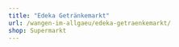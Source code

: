 ```yaml
---
title: "Edeka Getränkemarkt"
url: /wangen-im-allgaeu/edeka-getraenkemarkt/
shop: Supermarkt
---
```

